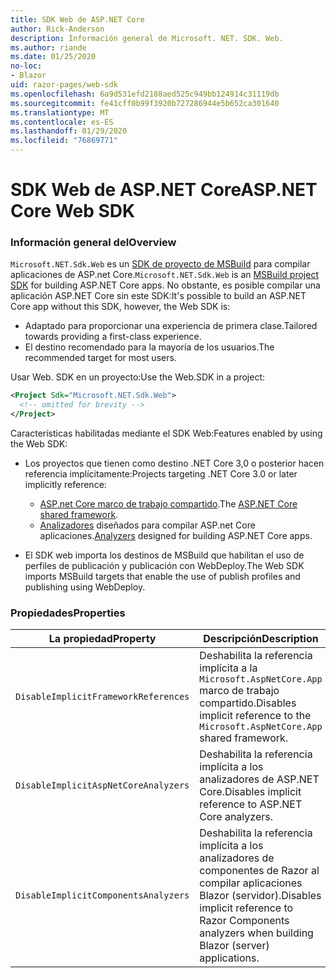```yaml
---
title: SDK Web de ASP.NET Core
author: Rick-Anderson
description: Información general de Microsoft. NET. SDK. Web.
ms.author: riande
ms.date: 01/25/2020
no-loc:
- Blazor
uid: razor-pages/web-sdk
ms.openlocfilehash: 6a9d531efd2188aed525c949bb124914c31119db
ms.sourcegitcommit: fe41cff0b99f3920b727286944e5b652ca301640
ms.translationtype: MT
ms.contentlocale: es-ES
ms.lasthandoff: 01/29/2020
ms.locfileid: "76869771"
---
```

# <a name="aspnet-core-web-sdk"></a><span data-ttu-id="28858-103">SDK Web de ASP.NET Core</span><span class="sxs-lookup"><span data-stu-id="28858-103">ASP.NET Core Web SDK</span></span>

### <a name="overview"></a><span data-ttu-id="28858-104">Información general del</span><span class="sxs-lookup"><span data-stu-id="28858-104">Overview</span></span>

<span data-ttu-id="28858-105">`Microsoft.NET.Sdk.Web` es un [SDK de proyecto de MSBuild](https://docs.microsoft.com/visualstudio/msbuild/how-to-use-project-sdk) para compilar aplicaciones de ASP.net Core.</span><span class="sxs-lookup"><span data-stu-id="28858-105">`Microsoft.NET.Sdk.Web` is an [MSBuild project SDK](https://docs.microsoft.com/visualstudio/msbuild/how-to-use-project-sdk) for building ASP.NET Core apps.</span></span> <span data-ttu-id="28858-106">No obstante, es posible compilar una aplicación ASP.NET Core sin este SDK:</span><span class="sxs-lookup"><span data-stu-id="28858-106">It's possible to build an ASP.NET Core app without this SDK, however, the Web SDK is:</span></span>

* <span data-ttu-id="28858-107">Adaptado para proporcionar una experiencia de primera clase.</span><span class="sxs-lookup"><span data-stu-id="28858-107">Tailored towards providing a first-class experience.</span></span>
* <span data-ttu-id="28858-108">El destino recomendado para la mayoría de los usuarios.</span><span class="sxs-lookup"><span data-stu-id="28858-108">The recommended target for most users.</span></span>

<span data-ttu-id="28858-109">Usar Web. SDK en un proyecto:</span><span class="sxs-lookup"><span data-stu-id="28858-109">Use the Web.SDK in a project:</span></span>

  ```xml
  <Project Sdk="Microsoft.NET.Sdk.Web">
    <!-- omitted for brevity -->
  </Project>
  ```

<span data-ttu-id="28858-110">Características habilitadas mediante el SDK Web:</span><span class="sxs-lookup"><span data-stu-id="28858-110">Features enabled by using the Web SDK:</span></span>

* <span data-ttu-id="28858-111">Los proyectos que tienen como destino .NET Core 3,0 o posterior hacen referencia implícitamente:</span><span class="sxs-lookup"><span data-stu-id="28858-111">Projects targeting .NET Core 3.0 or later implicitly reference:</span></span>

  * <span data-ttu-id="28858-112">[ASP.net Core marco de trabajo compartido](xref:fundamentals/metapackage-app).</span><span class="sxs-lookup"><span data-stu-id="28858-112">The [ASP.NET Core shared framework](xref:fundamentals/metapackage-app).</span></span>
  * <span data-ttu-id="28858-113">[Analizadores](/visualstudio/extensibility/getting-started-with-roslyn-analyzers) diseñados para compilar ASP.net Core aplicaciones.</span><span class="sxs-lookup"><span data-stu-id="28858-113">[Analyzers](/visualstudio/extensibility/getting-started-with-roslyn-analyzers) designed for building ASP.NET Core apps.</span></span>
* <span data-ttu-id="28858-114">El SDK web importa los destinos de MSBuild que habilitan el uso de perfiles de publicación y publicación con WebDeploy.</span><span class="sxs-lookup"><span data-stu-id="28858-114">The Web SDK imports MSBuild targets that enable the use of publish profiles and publishing using WebDeploy.</span></span>

### <a name="properties"></a><span data-ttu-id="28858-115">Propiedades</span><span class="sxs-lookup"><span data-stu-id="28858-115">Properties</span></span>

| <span data-ttu-id="28858-116">La propiedad</span><span class="sxs-lookup"><span data-stu-id="28858-116">Property</span></span> | <span data-ttu-id="28858-117">Descripción</span><span class="sxs-lookup"><span data-stu-id="28858-117">Description</span></span> |
| -------- | ----------- |
| `DisableImplicitFrameworkReferences` | <span data-ttu-id="28858-118">Deshabilita la referencia implícita a la `Microsoft.AspNetCore.App` marco de trabajo compartido.</span><span class="sxs-lookup"><span data-stu-id="28858-118">Disables implicit reference to the `Microsoft.AspNetCore.App` shared framework.</span></span> |
| `DisableImplicitAspNetCoreAnalyzers` | <span data-ttu-id="28858-119">Deshabilita la referencia implícita a los analizadores de ASP.NET Core.</span><span class="sxs-lookup"><span data-stu-id="28858-119">Disables implicit reference to ASP.NET Core analyzers.</span></span> |
| `DisableImplicitComponentsAnalyzers` | <span data-ttu-id="28858-120">Deshabilita la referencia implícita a los analizadores de componentes de Razor al compilar aplicaciones Blazor (servidor).</span><span class="sxs-lookup"><span data-stu-id="28858-120">Disables implicit reference to Razor Components analyzers when building Blazor (server) applications.</span></span> |

